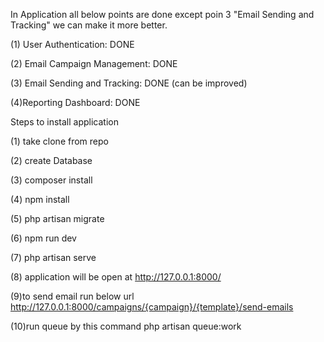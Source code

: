 In Application all below points are done except poin 3 "Email Sending and Tracking" we can make it more better.  

(1) User Authentication: DONE

(2) Email Campaign Management: DONE

(3) Email Sending and Tracking: DONE (can be improved)

(4)Reporting Dashboard: DONE



Steps to install application

(1) take clone from repo

(2) create Database

(3) composer install

(4) npm install

(5) php artisan migrate

(6) npm run dev

(7) php artisan serve

(8) application will be open at http://127.0.0.1:8000/

(9)to send email run below url
	http://127.0.0.1:8000/campaigns/{campaign}/{template}/send-emails

(10)run queue by this command 
        php artisan queue:work
